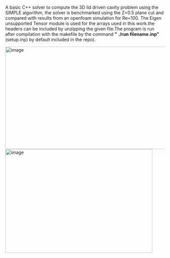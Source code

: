 A basic C++ solver to compute the 3D lid driven cavity problem using the SIMPLE algorithm, the solver is benchmarked using the Z=0.5 plane cut and compared with results from an openfoam simulation for Re=100.
The Eigen unsupported Tensor module is used for the arrays used in this work.the headers can be included by unzipping the given file.The program is run after compilation with the makefile by the command **" ./run  filename.inp"** (setup.inp) by default included in the repo).


<img width="509" height="324" alt="image" src="https://github.com/user-attachments/assets/3936a3a1-b98a-48ae-af27-a25644421ffa" />


<img width="465" height="328" alt="image" src="https://github.com/user-attachments/assets/d80dfc6a-8e9a-4889-a8f3-505a2c1cd4ae" />
